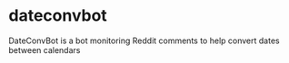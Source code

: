 # dateconvbot
DateConvBot is a bot monitoring Reddit comments to help convert dates between calendars
